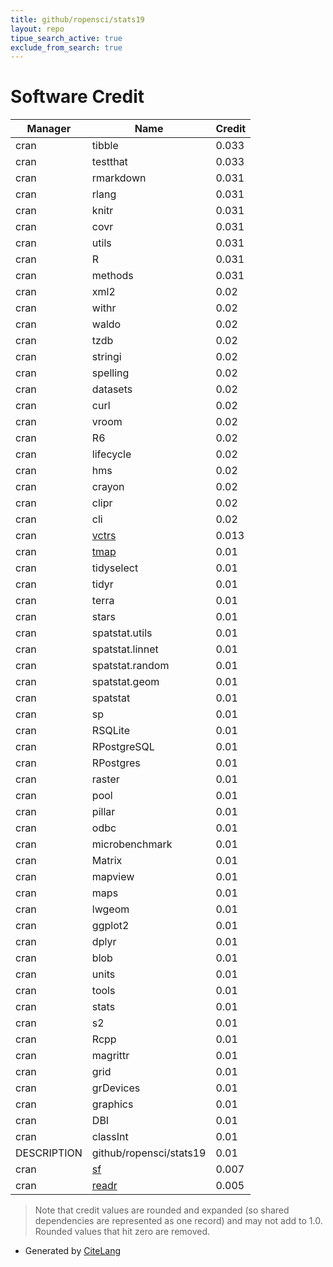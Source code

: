 ```yaml
---
title: github/ropensci/stats19
layout: repo
tipue_search_active: true
exclude_from_search: true
---
```

# Software Credit

|Manager|Name|Credit|
|-------|----|------|
|cran|tibble|0.033|
|cran|testthat|0.033|
|cran|rmarkdown|0.031|
|cran|rlang|0.031|
|cran|knitr|0.031|
|cran|covr|0.031|
|cran|utils|0.031|
|cran|R|0.031|
|cran|methods|0.031|
|cran|xml2|0.02|
|cran|withr|0.02|
|cran|waldo|0.02|
|cran|tzdb|0.02|
|cran|stringi|0.02|
|cran|spelling|0.02|
|cran|datasets|0.02|
|cran|curl|0.02|
|cran|vroom|0.02|
|cran|R6|0.02|
|cran|lifecycle|0.02|
|cran|hms|0.02|
|cran|crayon|0.02|
|cran|clipr|0.02|
|cran|cli|0.02|
|cran|[vctrs](https://vctrs.r-lib.org/)|0.013|
|cran|[tmap](https://github.com/mtennekes/tmap)|0.01|
|cran|tidyselect|0.01|
|cran|tidyr|0.01|
|cran|terra|0.01|
|cran|stars|0.01|
|cran|spatstat.utils|0.01|
|cran|spatstat.linnet|0.01|
|cran|spatstat.random|0.01|
|cran|spatstat.geom|0.01|
|cran|spatstat|0.01|
|cran|sp|0.01|
|cran|RSQLite|0.01|
|cran|RPostgreSQL|0.01|
|cran|RPostgres|0.01|
|cran|raster|0.01|
|cran|pool|0.01|
|cran|pillar|0.01|
|cran|odbc|0.01|
|cran|microbenchmark|0.01|
|cran|Matrix|0.01|
|cran|mapview|0.01|
|cran|maps|0.01|
|cran|lwgeom|0.01|
|cran|ggplot2|0.01|
|cran|dplyr|0.01|
|cran|blob|0.01|
|cran|units|0.01|
|cran|tools|0.01|
|cran|stats|0.01|
|cran|s2|0.01|
|cran|Rcpp|0.01|
|cran|magrittr|0.01|
|cran|grid|0.01|
|cran|grDevices|0.01|
|cran|graphics|0.01|
|cran|DBI|0.01|
|cran|classInt|0.01|
|DESCRIPTION|github/ropensci/stats19|0.01|
|cran|[sf](https://r-spatial.github.io/sf/)|0.007|
|cran|[readr](https://readr.tidyverse.org)|0.005|


> Note that credit values are rounded and expanded (so shared dependencies are represented as one record) and may not add to 1.0. Rounded values that hit zero are removed.


- Generated by [CiteLang](https://github.com/vsoch/citelang)
